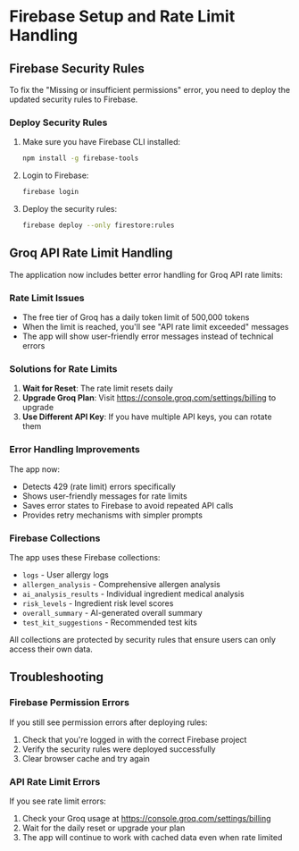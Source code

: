 # Firebase Setup and Rate Limit Handling

## Firebase Security Rules

To fix the "Missing or insufficient permissions" error, you need to deploy the updated security rules to Firebase.

### Deploy Security Rules

1. Make sure you have Firebase CLI installed:
   ```bash
   npm install -g firebase-tools
   ```

2. Login to Firebase:
   ```bash
   firebase login
   ```

3. Deploy the security rules:
   ```bash
   firebase deploy --only firestore:rules
   ```

## Groq API Rate Limit Handling

The application now includes better error handling for Groq API rate limits:

### Rate Limit Issues
- The free tier of Groq has a daily token limit of 500,000 tokens
- When the limit is reached, you'll see "API rate limit exceeded" messages
- The app will show user-friendly error messages instead of technical errors

### Solutions for Rate Limits

1. **Wait for Reset**: The rate limit resets daily
2. **Upgrade Groq Plan**: Visit https://console.groq.com/settings/billing to upgrade
3. **Use Different API Key**: If you have multiple API keys, you can rotate them

### Error Handling Improvements

The app now:
- Detects 429 (rate limit) errors specifically
- Shows user-friendly messages for rate limits
- Saves error states to Firebase to avoid repeated API calls
- Provides retry mechanisms with simpler prompts

### Firebase Collections

The app uses these Firebase collections:
- `logs` - User allergy logs
- `allergen_analysis` - Comprehensive allergen analysis
- `ai_analysis_results` - Individual ingredient medical analysis
- `risk_levels` - Ingredient risk level scores
- `overall_summary` - AI-generated overall summary
- `test_kit_suggestions` - Recommended test kits

All collections are protected by security rules that ensure users can only access their own data.

## Troubleshooting

### Firebase Permission Errors
If you still see permission errors after deploying rules:
1. Check that you're logged in with the correct Firebase project
2. Verify the security rules were deployed successfully
3. Clear browser cache and try again

### API Rate Limit Errors
If you see rate limit errors:
1. Check your Groq usage at https://console.groq.com/settings/billing
2. Wait for the daily reset or upgrade your plan
3. The app will continue to work with cached data even when rate limited 
